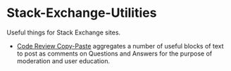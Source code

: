 # Stack-Exchange-Utilities
Useful things for Stack Exchange sites.

- [Code Review Copy-Paste](https://github.com/Phrancis/Stack-Exchange-Utilities/blob/master/Code%20Review%20Copy-Paste.md) aggregates a number of useful blocks of text to post as comments on Questions and Answers for the purpose of moderation and user education.
